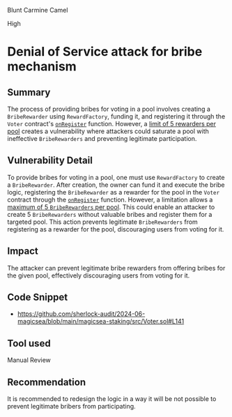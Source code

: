 Blunt Carmine Camel

High

# Denial of Service attack for bribe mechanism

## Summary

The process of providing bribes for voting in a pool involves creating a `BribeRewarder` using `RewardFactory`, funding it, and registering it through the `Voter` contract's [`onRegister`](https://github.com/sherlock-audit/2024-06-magicsea/blob/main/magicsea-staking/src/Voter.sol#L130-L144) function. However, a [limit of 5 rewarders per pool](https://github.com/sherlock-audit/2024-06-magicsea/blob/main/magicsea-staking/src/Voter.sol#L141) creates a vulnerability where attackers could saturate a pool with ineffective `BribeRewarders` and preventing legitimate participation.

## Vulnerability Detail

To provide bribes for voting in a pool, one must use `RewardFactory` to create a `BribeRewarder`. After creation, the owner can fund it and execute the bribe logic, registering the `BribeRewarder` as a rewarder for the pool in the `Voter` contract through the [`onRegister`](https://github.com/sherlock-audit/2024-06-magicsea/blob/main/magicsea-staking/src/Voter.sol#L130-L144) function. However, a limitation allows a [maximum of 5 `BribeRewarders` per pool](https://github.com/sherlock-audit/2024-06-magicsea/blob/main/magicsea-staking/src/Voter.sol#L141). This could enable an attacker to create 5 `BribeRewarders` without valuable bribes and register them for a targeted pool. This action prevents legitimate `BribeRewarders` from registering as a rewarder for the pool, discouraging users from voting for it.

## Impact

The attacker can prevent legitimate bribe rewarders from offering bribes for the given pool, effectively discouraging users from voting for it.

## Code Snippet

- https://github.com/sherlock-audit/2024-06-magicsea/blob/main/magicsea-staking/src/Voter.sol#L141

## Tool used

Manual Review

## Recommendation

It is recommended to redesign the logic in a way it will be not possible to prevent legitimate bribers from participating.
